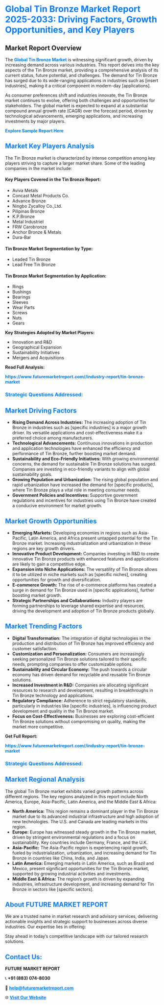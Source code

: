 <h1 style="color: #007BFF;">Global Tin Bronze Market Report 2025-2033: Driving Factors, Growth Opportunities, and Key Players</h1>

<section id="overview">
<h2>Market Report Overview</h2>
<p>The <a href="https://www.futuremarketreport.com//industry-report/tin-bronze-market" style="color: #007BFF; text-decoration: none;"><strong>Global Tin Bronze Market</strong></a> is witnessing significant growth, driven by increasing demand across various industries. This report delves into the key aspects of the Tin Bronze market, providing a comprehensive analysis of its current status, future potential, and challenges. The demand for Tin Bronze has surged due to its wide-ranging applications in industries such as [insert industries], making it a critical component in modern-day [applications].</p>
<p>As consumer preferences shift and industries innovate, the Tin Bronze market continues to evolve, offering both challenges and opportunities for stakeholders. The global market is expected to expand at a substantial compound annual growth rate (CAGR) over the forecast period, driven by technological advancements, emerging applications, and increasing investments by major players.</p>
</section>

<section id="overview">
<p><a href="https://www.futuremarketreport.com//request-sample/reportId=86025" style="color: #007BFF; text-decoration: none;"><strong>Explore Sample Report Here</strong></a></p>
</section>

<section id="key-players">
<h2 style="color: #007BFF;">Market Key Players Analysis</h2>
<p>The Tin Bronze market is characterized by intense competition among key players striving to capture a larger market share. Some of the leading companies in the market include:</p>
<h4>Key Players Covered in the Tin Bronze Report:</h4>
<ul><li>Aviva Metals</li><li>Concast Metal Products Co.</li><li>Advance Bronze</li><li>Ningbo Zycalloy Co.,Ltd.</li><li>Pilipinas Bronze</li><li>K.P.Bronze</li><li>Metal Industriel</li><li>FRW Carobronze</li><li>Anchor Bronze &amp; Metals</li><li>Dura-Bar</li></ul>
<h4>Tin Bronze Market Segmentation by Type:</h4>
<ul><li>Leaded Tin Bronze</li><li>Lead Free Tin Bronze</li></ul>

<h4>Tin Bronze Market Segmentation by Application:</h4>
<ul><li>Rings</li><li>Bushings</li><li>Bearings</li><li>Sleeves</li><li>Wear Parts</li><li>Screws</li><li>Nuts</li><li>Gears</li></ul>
<p><strong>Key Strategies Adopted by Market Players:</strong></p>
<ul>
<li>Innovation and R&D</li>
<li>Geographical Expansion</li>
<li>Sustainability Initiatives</li>
<li>Mergers and Acquisitions</li>
</ul>
</section>

<section>
<p><strong>Read Full Analysis: </strong></p><a href="https://www.futuremarketreport.com//industry-report/tin-bronze-market" style="color: #007BFF; text-decoration: none;"><strong>https://www.futuremarketreport.com//industry-report/tin-bronze-market</strong></a>
<h3 style="color: #007BFF;">Strategic Questions Addressed:</h3>
</section>

<section id="driving-factors">
<h2 style="color: #007BFF;">Market Driving Factors</h2>
<ul>
<li><strong>Rising Demand Across Industries:</strong> The increasing adoption of Tin Bronze in industries such as [specific industries] is a major growth driver. Its versatile applications and cost-effectiveness make it a preferred choice among manufacturers.</li>
<li><strong>Technological Advancements:</strong> Continuous innovations in production and application technologies have enhanced the efficiency and performance of Tin Bronze, further boosting market demand.</li>
<li><strong>Sustainability and Eco-Friendly Initiatives:</strong> With growing environmental concerns, the demand for sustainable Tin Bronze solutions has surged. Companies are investing in eco-friendly variants to align with global sustainability goals.</li>
<li><strong>Growing Population and Urbanization:</strong> The rising global population and rapid urbanization have increased the demand for [specific products], where Tin Bronze plays a vital role in meeting consumer needs.</li>
<li><strong>Government Policies and Incentives:</strong> Supportive government regulations and incentives for industries using Tin Bronze have created a conducive environment for market growth.</li>
</ul>
</section>

<section id="growth-opportunities">
<h2 style="color: #007BFF;">Market Growth Opportunities</h2>
<ul>
<li><strong>Emerging Markets:</strong> Developing economies in regions such as Asia-Pacific, Latin America, and Africa present untapped potential for the Tin Bronze market. Increasing industrialization and urbanization in these regions are key growth drivers.</li>
<li><strong>Innovative Product Development:</strong> Companies investing in R&D to create innovative Tin Bronze products with enhanced features and applications are likely to gain a competitive edge.</li>
<li><strong>Expansion into Niche Applications:</strong> The versatility of Tin Bronze allows it to be utilized in niche markets such as [specific niches], creating opportunities for growth and diversification.</li>
<li><strong>E-commerce Growth:</strong> The rise of e-commerce platforms has created a surge in demand for Tin Bronze used in [specific applications], further boosting market growth.</li>
<li><strong>Strategic Partnerships and Collaborations:</strong> Industry players are forming partnerships to leverage shared expertise and resources, driving the development and adoption of Tin Bronze products globally.</li>
</ul>
</section>

<section id="trending-factors">
<h2 style="color: #007BFF;">Market Trending Factors</h2>
<ul>
<li><strong>Digital Transformation:</strong> The integration of digital technologies in the production and distribution of Tin Bronze has improved efficiency and customer satisfaction.</li>
<li><strong>Customization and Personalization:</strong> Consumers are increasingly seeking personalized Tin Bronze solutions tailored to their specific needs, prompting companies to offer customizable options.</li>
<li><strong>Sustainability and Circular Economy:</strong> The push towards a circular economy has driven demand for recyclable and reusable Tin Bronze solutions.</li>
<li><strong>Increased Investment in R&D:</strong> Companies are allocating significant resources to research and development, resulting in breakthroughs in Tin Bronze technology and applications.</li>
<li><strong>Regulatory Compliance:</strong> Adherence to strict regulatory standards, particularly in industries like [specific industries], is influencing product development and quality in the Tin Bronze market.</li>
<li><strong>Focus on Cost-Effectiveness:</strong> Businesses are exploring cost-efficient Tin Bronze solutions without compromising on quality, making the market more competitive.</li>
</ul>
</section>

<section>
<p><strong>Get Full Report: </strong></p><a href="https://www.futuremarketreport.com//industry-report/tin-bronze-market" style="color: #007BFF; text-decoration: none;"><strong>https://www.futuremarketreport.com//industry-report/tin-bronze-market</strong></a>
<h3 style="color: #007BFF;">Strategic Questions Addressed:</h3>
</section>


<section id="regional-analysis">
<h2 style="color: #007BFF;">Market Regional Analysis</h2>
<p>The global Tin Bronze market exhibits varied growth patterns across different regions. The key regions analyzed in this report include North America, Europe, Asia-Pacific, Latin America, and the Middle East & Africa:</p>
<ul>
<li><strong>North America:</strong> This region remains a dominant player in the Tin Bronze market due to its advanced industrial infrastructure and high adoption of new technologies. The U.S. and Canada are leading markets in this region.</li>
<li><strong>Europe:</strong> Europe has witnessed steady growth in the Tin Bronze market, driven by stringent environmental regulations and a focus on sustainability. Key countries include Germany, France, and the U.K.</li>
<li><strong>Asia-Pacific:</strong> The Asia-Pacific region is experiencing rapid growth, fueled by industrialization, urbanization, and increasing demand for Tin Bronze in countries like China, India, and Japan.</li>
<li><strong>Latin America:</strong> Emerging markets in Latin America, such as Brazil and Mexico, present significant opportunities for the Tin Bronze market, supported by growing industrial activities and investments.</li>
<li><strong>Middle East & Africa:</strong> The region’s growth is driven by expanding industries, infrastructure development, and increasing demand for Tin Bronze in sectors like [specific sectors].</li>
</ul>
</section>

<footer>
<h2 style="color: #007BFF;">About FUTURE MARKET REPORT</h2>
<p>We are a trusted name in market research and advisory services, delivering actionable insights and strategic support to businesses across diverse industries. Our expertise lies in offering:</p>

<p>Stay ahead in today’s competitive landscape with our tailored research solutions.</p>

<h2 style="color: #007BFF;">Contact Us:</h2>
<p><strong>FUTURE MARKET REPORT</strong></p>
<p>📞 <strong>+91 (883) 074-8030</strong></p>
<p>📧 <strong><a href="mailto:help@futuremarketreport.com" style="color: #007BFF;">help@futuremarketreport.com</a></strong></p>
<p>🌐 <strong><a href="https://www.futuremarketreport.com/" style="color: #007BFF;">Visit Our Website</a></strong></p>
</footer>
